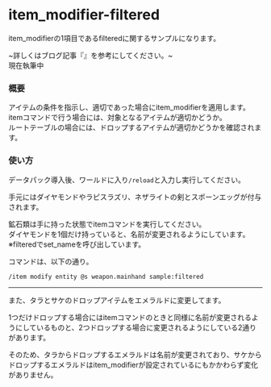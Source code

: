 # item_modifier-filtered
item_modifierの1項目であるfilteredに関するサンプルになります。

~詳しくはブログ記事『[]()』を参考にしてください。~<br>
現在執筆中

<h3>概要</h3>
アイテムの条件を指示し、適切であった場合にitem_modifierを適用します。<br>
itemコマンドで行う場合には、対象となるアイテムが適切かどうか。<br>
ルートテーブルの場合には、ドロップするアイテムが適切かどうかを確認されます。

<h3>使い方</h3>

データパック導入後、ワールドに入り```/reload```と入力し実行してください。

手元にはダイヤモンドやラピスラズリ、ネザライトの剣とスポーンエッグが付与されます。

鉱石類は手に持った状態でitemコマンドを実行してください。<br>
ダイヤモンドを1個だけ持っていると、名前が変更されるようにしています。<br>
※filteredでset_nameを呼び出しています。

コマンドは、以下の通り。

```copy
/item modify entity @s weapon.mainhand sample:filtered
```

---

また、タラとサケのドロップアイテムをエメラルドに変更してます。

1つだけドロップする場合にはitemコマンドのときと同様に名前が変更されるようにしているものと、2つドロップする場合に変更されるようにしている2通りがあります。

そのため、タラからドロップするエメラルドは名前が変更されており、サケからドロップするエメラルドはitem_modifierが設定されているにもかかわらず変化がありません。
